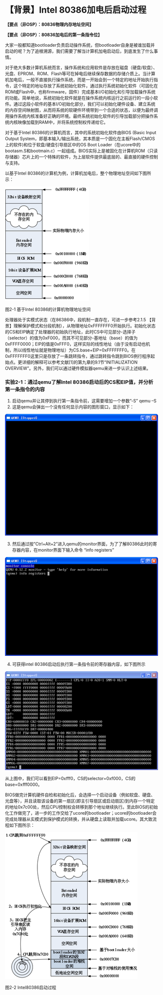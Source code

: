 # 【背景】Intel 80386加电后启动过程

**【要点（非OSP）：80836物理内存地址空间】**

**【要点（非OSP）：80836加电后的第一条指令位】**

大家一般都知道bootloader负责启动操作系统，但bootloader自身是被谁加载并启动的呢？为了追根溯源，我们需要了解当计算机加电启动后，到底发生了什么事情。

对于绝大多数计算机系统而言，操作系统和应用软件是存放在磁盘（硬盘/软盘）、光盘、EPROM、ROM、Flash等可在掉电后继续保存数据的存储介质上。当计算机加电后，一般不直接执行操作系统，而是一开始会到一个特定的地址开始执行指令，这个特定的地址存放了系统初始化软件，通过执行系统初始化软件（可固化在ROM或Flash中，也称firmware，固件）完成基本I/O初始化和引导加载操作系统的功能。简单地说，系统初始化软件就是在操作系统内核运行之前运行的一段小软件。通过这段小软件的基本I/O初始化部分，我们可以初始化硬件设备、建立系统的内存空间映射图，从而将系统的软硬件环境带到一个合适的状态，以便为最终调用操作系统内核准备好正确的环境。最终系统初始化软件的引导加载部分把操作系统内核映像加载到RAM中，并将系统控制权传递给它。 

对于基于Intel 80386的计算机而言，其中的系统初始化软件由BIOS (Basic Input Output System，即基本输入/输出系统，其本质是一个固化在主板Flash/CMOS上的软件)和位于软盘/硬盘引导扇区中的OS Boot Loader（在ucore中的bootasm.S和bootmain.c）一起组成。BIOS实际上是被固化在计算机ROM（只读存储器）芯片上的一个特殊的软件，为上层软件提供最底层的、最直接的硬件控制与支持。

以基于Intel 80386的计算机为例，计算机加电后，整个物理地址空间如下图所示：

![3.13.1.png](figures/3.13.1.png)

图2-1 基于Intel 80386的计算机物理地址空间

处理器处于实模式状态（在86386中，段机制一直存在，可进一步参考2.1.5 【背景】理解保护模式和分段机制），从物理地址0xFFFFFFF0开始执行。初始化状态的CS和EIP确定了处理器的初始执行地址，此时CS中可见部分-选择子（selector）的值为0xF000，而其不可见部分-基地址（base）的值为0xFFFF0000；EIP的值是0xFFF0，这样实际的线性地址（由于没有启动也机制，所以线性地址就是物理地址）为CS.base+EIP=0xFFFFFFF0。在0xFFFFFFF0这里只是存放了一条跳转指令，通过跳转指令跳到BIOS例行程序起始点。更详细的解释可以参考文献[1]的第九章的9.1节“INITIALIZATION OVERVIEW”。另外，我们可以通过硬件模拟器qemu来进一步认识上述结果。

### 实验2-1：通过qemu了解Intel 80386启动后的CS和EIP值，并分析第一条指令的内容

1. 启动qemu并让其停到执行第一条指令前，这需要增加一个参数”-S” 
	qemu –S
2. 这是qemu会弹出一个没有任何显示内容的图形窗口，显示如下：

![3.13.2.png](figures/3.13.2.png)

3. 然后通过按”Ctrl+Alt+2”进入qemu的monitor界面，为了了解80386此时的寄存器内容，在monitor界面下输入命令 “info registers”

![3.13.3.png](figures/3.13.3.png)

4. 可获得intel 80386启动后执行第一条指令前的寄存器内容，如下图所示

![3.13.4.png](figures/3.13.4.png)

从上图中，我们可以看到EIP=0xfff0，CS的selector=0xf000，CS的base=0xfff0000。

BIOS做完计算机硬件自检和初始化后，会选择一个启动设备（例如软盘、硬盘、光盘等），并且读取该设备的第一扇区(即主引导扇区或启动扇区)到内存一个特定的地址0x7c00处，然后CPU控制权会转移到那个地址继续执行。至此BIOS的初始化工作做完了，进一步的工作交给了ucore的bootloader；ucore的bootloader会完成处理器从实模式到保护模式的转换，并从硬盘上读取并加载ucore。其大致流程如下图所示：

![3.13.5.png](figures/3.13.5.png)

图2-2 Intel80386启动过程
